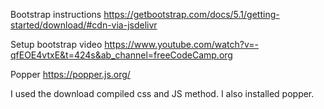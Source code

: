 
Bootstrap instructions 
https://getbootstrap.com/docs/5.1/getting-started/download/#cdn-via-jsdelivr

Setup bootstrap video
https://www.youtube.com/watch?v=-qfEOE4vtxE&t=424s&ab_channel=freeCodeCamp.org

Popper
https://popper.js.org/

I used the download compiled css and JS method. I also installed popper.
